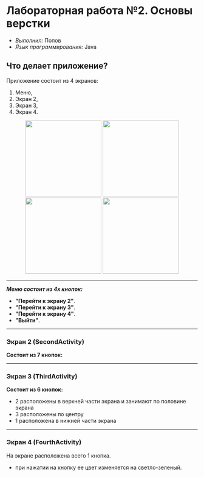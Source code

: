 # Лабораторная работа №2. Основы верстки
- _Выполнил:_ Попов
- _Язык программирования:_ Java

## Что делает приложение?
Приложение состоит из 4 экранов:
1. Меню,
2. Экран 2,
3. Экран 3,
4. Экран 4.

<p align="center">
    <img src="https://github.com/user-attachments/assets/7f5ed5c2-0e3d-47b3-810f-da584de1e1fa" width="200"> 
    <img src="https://github.com/user-attachments/assets/b2b759a7-0cb5-44a4-a942-c47bea82737e" width="200">
    <img src="https://github.com/user-attachments/assets/44c97abf-2866-4755-91ab-1dc3dbc12c48" width="200"> 
    <img src="https://github.com/user-attachments/assets/6149cf78-ee76-4d47-88bf-6c06dc8729cb" width="200">
</p> 

---
**_Меню состоит из 4х кнопок:_**
- **"Перейти к экрану 2"**.
- **"Перейти к экрану 3"**. 
- **"Перейти к экрану 4"**.
- **"Выйти"**.
---
### <a id="activity2"> Экран 2 (SecondActivity)</a>
**Состоит из 7 кнопок:**

---

### <a id="activity3"> Экран 3 (ThirdActivity)</a>

**Состоит из 6 кнопок:**
- 2 расположены в верхней части экрана и занимают по половине экрана
- 3 расположены по центру
- 1 расположена в нижней части экрана

 ---
 ### <a id="activity4"> Экран 4 (FourthActivity)</a>
 
На экране расположена всего 1 кнопка. 
- при нажатии на кнопку ее цвет изменяется на светло-зеленый.
